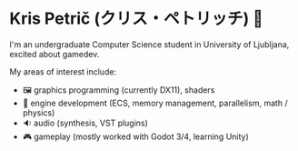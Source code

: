 # Kris Petrič (クリス・ペトリッチ) 👋
I'm an undergraduate Computer Science student in University of Ljubljana, excited about gamedev.

My areas of interest include: 
- 🖼️ graphics programming (currently DX11), shaders
- 🎡 engine development (ECS, memory management, parallelism, math / physics)
- 🔉 audio (synthesis, VST plugins)
- 🎮 gameplay (mostly worked with Godot 3/4, learning Unity)
